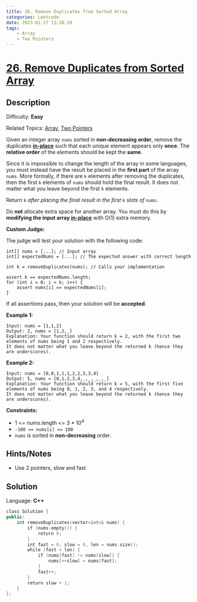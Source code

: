 ```yaml
---
title: 26. Remove Duplicates from Sorted Array
categories: Leetcode
date: 2023-01-17 13:28:29
tags:
    - Array
    - Two Pointers
---
```


# [26\. Remove Duplicates from Sorted Array](https://leetcode.com/problems/remove-duplicates-from-sorted-array/)

## Description

Difficulty: **Easy**

Related Topics: [Array](https://leetcode.com/tag/array/), [Two Pointers](https://leetcode.com/tag/two-pointers/)

Given an integer array `nums` sorted in **non-decreasing order**, remove the duplicates [**in-place**](https://en.wikipedia.org/wiki/In-place_algorithm) such that each unique element appears only **once**. The **relative order** of the elements should be kept the **same**.

Since it is impossible to change the length of the array in some languages, you must instead have the result be placed in the **first part** of the array `nums`. More formally, if there are `k` elements after removing the duplicates, then the first `k` elements of `nums` should hold the final result. It does not matter what you leave beyond the first `k` elements.

Return `k` _after placing the final result in the first_ `k` _slots of_ `nums`.

Do **not** allocate extra space for another array. You must do this by **modifying the input array [in-place](https://en.wikipedia.org/wiki/In-place_algorithm)** with O(1) extra memory.

**Custom Judge:**

The judge will test your solution with the following code:

```text
int[] nums = [...]; // Input array
int[] expectedNums = [...]; // The expected answer with correct length

int k = removeDuplicates(nums); // Calls your implementation

assert k == expectedNums.length;
for (int i = 0; i < k; i++) {
    assert nums[i] == expectedNums[i];
}
```

If all assertions pass, then your solution will be **accepted**.

**Example 1:**

```text
Input: nums = [1,1,2]
Output: 2, nums = [1,2,_]
Explanation: Your function should return k = 2, with the first two elements of nums being 1 and 2 respectively.
It does not matter what you leave beyond the returned k (hence they are underscores).
```

**Example 2:**

```text
Input: nums = [0,0,1,1,1,2,2,3,3,4]
Output: 5, nums = [0,1,2,3,4,_,_,_,_,_]
Explanation: Your function should return k = 5, with the first five elements of nums being 0, 1, 2, 3, and 4 respectively.
It does not matter what you leave beyond the returned k (hence they are underscores).
```

**Constraints:**

* 1 <= nums.length <= 3 * 10<sup>4</sup>
* `-100 <= nums[i] <= 100`
* `nums` is sorted in **non-decreasing** order.

## Hints/Notes

* Use 2 pointers, slow and fast

## Solution

Language: **C++**

```C++
class Solution {
public:
    int removeDuplicates(vector<int>& nums) {
        if (nums.empty()) {
            return 0;
        }
        int fast = 0, slow = 0, len = nums.size();
        while (fast < len) {
            if (nums[fast] != nums[slow]) {
                nums[++slow] = nums[fast];
            }
            fast++;
        }
        return slow + 1;
    }
};
```
